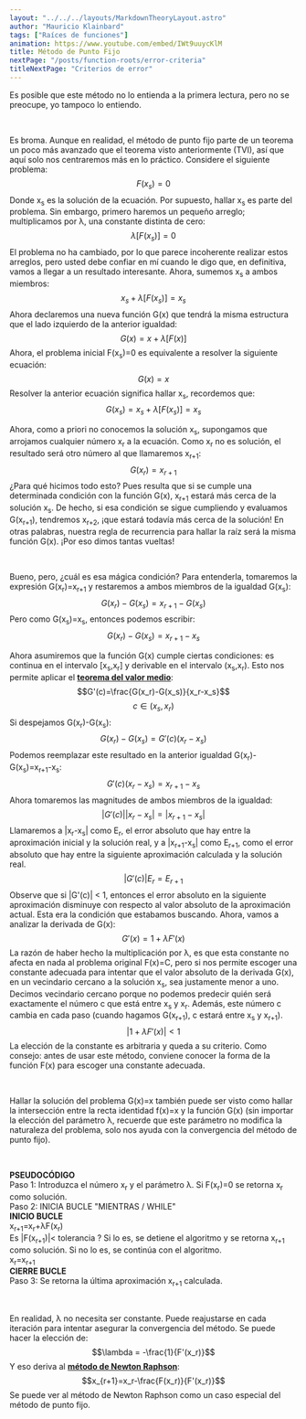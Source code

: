```yaml
---
layout: "../../../layouts/MarkdownTheoryLayout.astro"
author: "Mauricio Klainbard"
tags: ["Raíces de funciones"]
animation: https://www.youtube.com/embed/IWt9uuycKlM
title: Método de Punto Fijo
nextPage: "/posts/function-roots/error-criteria"
titleNextPage: "Criterios de error"
---
```


Es posible que este método no lo entienda a la primera lectura, pero no se preocupe, yo tampoco lo entiendo.

<br/>

Es broma. Aunque en realidad, el método de punto fijo parte de un teorema un poco más avanzado que el teorema visto anteriormente (TVI), así que aquí solo nos centraremos más en lo práctico. Considere el siguiente problema:
$$F(x_s)=0$$
Donde x<sub>s</sub> es la solución de la ecuación. Por supuesto, hallar x<sub>s</sub> es parte del problema. Sin embargo, primero haremos un pequeño arreglo; multiplicamos por λ, una constante distinta de cero:
$$λ[F(x_s)]=0$$
El problema no ha cambiado, por lo que parece incoherente realizar estos arreglos, pero usted debe confiar en mí cuando le digo que, en definitiva, vamos a llegar a un resultado interesante. Ahora, sumemos x<sub>s</sub> a ambos miembros:
$$x_s+λ[F(x_s)]=x_s$$
Ahora declaremos una nueva función G(x) que tendrá la misma estructura que el lado izquierdo de la anterior igualdad:
$$G(x)=x+λ[F(x)]$$
Ahora, el problema inicial F(x<sub>s</sub>)=0 es equivalente a resolver la siguiente ecuación:
$$G(x)=x$$
Resolver la anterior ecuación significa hallar x<sub>s</sub>, recordemos que:
$$G(x_s)=x_s+λ[F(x_s)]=x_s$$

Ahora, como a priori no conocemos la solución x<sub>s</sub>, supongamos que arrojamos cualquier número x<sub>r</sub> a la ecuación. Como x<sub>r</sub> no es solución, el resultado será otro número al que llamaremos x<sub>r+1</sub>:
$$G(x_r)=x_{r+1}$$
¿Para qué hicimos todo esto? Pues resulta que si se cumple una determinada condición con la función G(x), x<sub>r+1</sub> estará más cerca de la solución x<sub>s</sub>. De hecho, si esa condición se sigue cumpliendo y evaluamos G(x<sub>r+1</sub>), tendremos x<sub>r+2</sub>, ¡que estará todavía más cerca de la solución! En otras palabras, nuestra regla de recurrencia para hallar la raíz será la misma función G(x). ¡Por eso dimos tantas vueltas!



<br>

Bueno, pero, ¿cuál es esa mágica condición? Para entenderla, tomaremos la expresión G(x<sub>r</sub>)=x<sub>r+1</sub> y restaremos a ambos miembros de la igualdad G(x<sub>s</sub>):
$$G(x_r)-G(x_s)=x_{r+1}-G(x_s)$$
Pero como G(x<sub>s</sub>)=x<sub>s</sub>, entonces podemos escribir:
$$G(x_r)-G(x_s)=x_{r+1}-x_s$$

Ahora asumiremos que la función G(x) cumple ciertas condiciones: es continua en el intervalo [x<sub>s</sub>,x<sub>r</sub>] y derivable en el intervalo (x<sub>s</sub>,x<sub>r</sub>). Esto nos permite aplicar el [**teorema del valor medio**](https://es.wikipedia.org/wiki/Teorema_del_valor_medio):
$$G'(c)=\frac{G(x_r)-G(x_s)}{x_r-x_s}$$
$$c \in (x_s, x_r)$$
Si despejamos G(x<sub>r</sub>)-G(x<sub>s</sub>):
$$G(x_r)-G(x_s)=G'(c)(x_r-x_s)$$
Podemos reemplazar este resultado en la anterior igualdad G(x<sub>r</sub>)-G(x<sub>s</sub>)=x<sub>r+1</sub>-x<sub>s</sub>:
$$G'(c)(x_r-x_s)=x_{r+1}-x_s$$
Ahora tomaremos las magnitudes de ambos miembros de la igualdad:
$$|G'(c)||x_r-x_s|=|x_{r+1}-x_s|$$
Llamaremos a |x<sub>r</sub>-x<sub>s</sub>| como E<sub>r</sub>, el error absoluto que hay entre la aproximación inicial y la solución real, y a |x<sub>r+1</sub>-x<sub>s</sub>| como E<sub>r+1</sub>, como el error absoluto que hay entre la siguiente aproximación calculada y la solución real.
$$|G'(c)|E_r=E_{r+1}$$
Observe que si |G'(c)| < 1, entonces el error absoluto en la siguiente aproximación disminuye con respecto al valor absoluto de la aproximación actual. Esta era la condición que estabamos buscando. Ahora, vamos a analizar la derivada de G(x):
$$G'(x)=1+λF'(x)$$
La razón de haber hecho la multiplicación por λ, es que esta constante no afecta en nada al problema original F(x)=C, pero si nos permite escoger una constante adecuada para intentar que el valor absoluto de la derivada G(x), en un vecindario cercano a la solución x<sub>s</sub>, sea justamente menor a uno. Decimos vecindario cercano porque no podemos predecir quién será exactamente el número c que está entre x<sub>s</sub> y x<sub>r</sub>. Además, este número c cambia en cada paso (cuando hagamos G(x<sub>r+1</sub>), c estará entre x<sub>s</sub> y x<sub>r+1</sub>).
$$|1+\lambda F'(x)|<1$$
La elección de la constante es arbitraria y queda a su criterio. Como consejo: antes de usar este método, conviene conocer la forma de la función F(x) para escoger una constante adecuada.

<br/>

Hallar la solución del problema G(x)=x también puede ser visto como hallar la intersección entre la recta identidad f(x)=x y la función G(x) (sin importar la elección del parámetro λ, recuerde que este parámetro no modifica la naturaleza del problema, solo nos ayuda con la convergencia del método de punto fijo).

<br/>

**PSEUDOCÓDIGO**
<br/>
Paso 1: Introduzca el número x<sub>r</sub> y el parámetro λ. Si F(x<sub>r</sub>)=0 se retorna x<sub>r</sub> como solución.
<br/>
Paso 2: INICIA BUCLE "MIENTRAS / WHILE"
<br/>
**INICIO BUCLE**
<br/>
x<sub>r+1</sub>=x<sub>r</sub>+λF(x<sub>r</sub>)
<br/>
Es |F(x<sub>r+1</sub>)|< tolerancia ? Si lo es, se detiene el algoritmo y se retorna x<sub>r+1</sub> como solución. Si no lo es, se continúa con el algoritmo.
<br/>
x<sub>r</sub>=x<sub>r+1</sub>
<br/>
**CIERRE BUCLE**
<br/>
Paso 3: Se retorna la última aproximación x<sub>r+1</sub> calculada.

<br/>

En realidad, λ no necesita ser constante. Puede reajustarse en cada iteración para intentar asegurar la convergencia del método. Se puede hacer la elección de:
$$\lambda = -\frac{1}{F'(x_r)}$$
Y eso deriva al [**método de Newton Raphson**](/posts/function-roots/newton-raphson):
$$x_{r+1}=x_r-\frac{F(x_r)}{F'(x_r)}$$
Se puede ver al método de Newton Raphson como un caso especial del método de punto fijo.